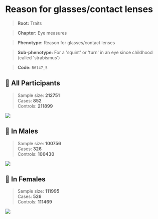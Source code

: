 # Reason for glasses/contact lenses
> **Root:** Traits  

> **Chapter:** Eye measures  

> **Phenotype:** Reason for glasses/contact lenses  

> **Sub-phenotype:** For a 'squint' or 'turn' in an eye since childhood (called 'strabismus')  

> **Code:** `B6147_5`

## 🧪 All Participants  
> Sample size: **212751**  
> Cases: **852**  
> Controls: **211899**
<img src="/Traits/Figures/ALL/B6147_5.png"/>
<CsvTable src="/Traits/Data/ALL/LG_B6147_5.csv" label="🔍 View full results" />

## 👨 In Males  
> Sample size: **100756**  
> Cases: **326**  
> Controls: **100430**
<img src="/Traits/Figures/Male/B6147_5.png"/>
<CsvTable src="/Traits/Data/Male/LG_B6147_5.csv" label="🔍 View full results" />

## 👩 In Females  
> Sample size: **111995**  
> Cases: **526**  
> Controls: **111469**
<img src="/Traits/Figures/Female/B6147_5.png"/>
<CsvTable src="/Traits/Data/Female/LG_B6147_5.csv" label="🔍 View full results" />
